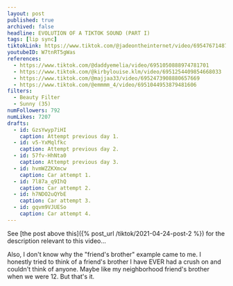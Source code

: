 ```yaml
---
layout: post
published: true
archived: false
headline: EVOLUTION OF A TIKTOK SOUND (PART I)
tags: [lip sync]
tiktokLink: https://www.tiktok.com/@jadeontheinternet/video/6954767148732419333
youtubeID: W7tnRT5gWas
references:
  - https://www.tiktok.com/@daddyemelia/video/6951050888974781701
  - https://www.tiktok.com/@kirbylouise.klm/video/6951254409854668033
  - https://www.tiktok.com/@majjaa33/video/6952473908880657669
  - https://www.tiktok.com/@emmmm_4/video/6951044953879481606
filters:
  - Beauty Filter
  - Sunny (35)
numFollowers: 792
numLikes: 7207
drafts: 
  - id: GzsYwyp7iHI
    caption: Attempt previous day 1.
  - id: v5-YxMqlfkc
    caption: Attempt previous day 2.
  - id: 57fv-HhNta0
    caption: Attempt previous day 3.
  - id: hvmWZZKXmcw
    caption: Car attempt 1.
  - id: 7l87a_q9IhQ
    caption: Car attempt 2.
  - id: h7NDO2uQYbE
    caption: Car attempt 3.
  - id: gqvm9VJUESo
    caption: Car attempt 4.
---
```


See [the post above this]({% post_url /tiktok/2021-04-24-post-2 %}) for the description relevant to this video...

Also, I don't know why the "friend's brother" example came to me. I honestly tried to think of a friend's brother I have EVER had a crush on and couldn't think of anyone. Maybe like my neighborhood friend's brother when we were 12. But that's it.